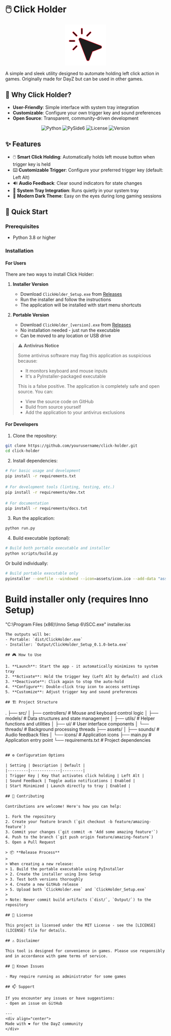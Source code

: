 # 🖱️ Click Holder

<div align="center">
  <img src="https://raw.githubusercontent.com/HachiroSan/clickholder/master/assets/icon.png" alt="Click Holder Icon" width="128" height="128">
</div>

A simple and sleek utility designed to automate holding left click action in games. Originally made for DayZ but can be used in other games.

## 🌟 Why Click Holder?

- **User-Friendly**: Simple interface with system tray integration
- **Customizable**: Configure your own trigger key and sound preferences
- **Open Source**: Transparent, community-driven development

<div align="center">

![Python](https://img.shields.io/badge/Python-3.8+-blue.svg)
![PySide6](https://img.shields.io/badge/PySide6-Latest-green.svg)
![License](https://img.shields.io/badge/License-MIT-yellow.svg)
![Version](https://img.shields.io/badge/version-0.1.0--beta-orange)

</div>

## ✨ Features

- 🖱️ **Smart Click Holding**: Automatically holds left mouse button when trigger key is held
- ⌨️ **Customizable Trigger**: Configure your preferred trigger key (default: Left Alt)
- 🔊 **Audio Feedback**: Clear sound indicators for state changes
- 🔲 **System Tray Integration**: Runs quietly in your system tray
- 🌙 **Modern Dark Theme**: Easy on the eyes during long gaming sessions

## 🚀 Quick Start

### Prerequisites
- Python 3.8 or higher

### Installation

#### For Users
There are two ways to install Click Holder:

1. **Installer Version**
   - Download `ClickHolder_Setup.exe` from [Releases](https://github.com/yourusername/click-holder/releases)
   - Run the installer and follow the instructions
   - The application will be installed with start menu shortcuts

2. **Portable Version**
   - Download `ClickHolder_[version].exe` from [Releases](https://github.com/yourusername/click-holder/releases)
   - No installation needed - just run the executable
   - Can be moved to any location or USB drive

> ⚠️ **Antivirus Notice**
> 
> Some antivirus software may flag this application as suspicious because:
> - It monitors keyboard and mouse inputs
> - It's a PyInstaller-packaged executable
> 
> This is a false positive. The application is completely safe and open source.
> You can:
> - View the source code on GitHub
> - Build from source yourself
> - Add the application to your antivirus exclusions

#### For Developers
1. Clone the repository:
```bash
git clone https://github.com/yourusername/click-holder.git
cd click-holder
```

2. Install dependencies:
```bash
# For basic usage and development
pip install -r requirements.txt

# For development tools (linting, testing, etc.)
pip install -r requirements/dev.txt

# For documentation
pip install -r requirements/docs.txt
```

3. Run the application:
```bash
python run.py
```

4. Build executable (optional):
```bash
# Build both portable executable and installer
python scripts/build.py
```

Or build individually:
```bash
# Build portable executable only
pyinstaller --onefile --windowed --icon=assets/icon.ico --add-data "assets;assets" run.py --name ClickHolder
```

# Build installer only (requires Inno Setup)
"C:\Program Files (x86)\Inno Setup 6\ISCC.exe" installer.iss
```
The outputs will be:
- Portable: `dist/ClickHolder.exe`
- Installer: `Output/ClickHolder_Setup_0.1.0-beta.exe`

## 🎮 How to Use

1. **Launch**: Start the app - it automatically minimizes to system tray
2. **Activate**: Hold the trigger key (Left Alt by default) and click
3. **Deactivate**: Click again to stop the auto-hold
4. **Configure**: Double-click tray icon to access settings
5. **Customize**: Adjust trigger key and sound preferences

## 🏗️ Project Structure

```
.
├── src/
│   ├── controllers/    # Mouse and keyboard control logic
│   ├── models/        # Data structures and state management
│   ├── utils/         # Helper functions and utilities
│   ├── ui/           # User interface components
│   └── threads/      # Background processing threads
├── assets/
│   ├── sounds/       # Audio feedback files
│   └── icons/        # Application icons
├── main.py           # Application entry point
└── requirements.txt  # Project dependencies
```

## ⚙️ Configuration Options

| Setting | Description | Default |
|---------|-------------|---------|
| Trigger Key | Key that activates click holding | Left Alt |
| Sound Feedback | Toggle audio notifications | Enabled |
| Start Minimized | Launch directly to tray | Enabled |

## 🤝 Contributing

Contributions are welcome! Here's how you can help:

1. Fork the repository
2. Create your feature branch (`git checkout -b feature/amazing-feature`)
3. Commit your changes (`git commit -m 'Add some amazing feature'`)
4. Push to the branch (`git push origin feature/amazing-feature`)
5. Open a Pull Request

> 📦 **Release Process**
> 
> When creating a new release:
> 1. Build the portable executable using PyInstaller
> 2. Create the installer using Inno Setup
> 3. Test both versions thoroughly
> 4. Create a new GitHub release
> 5. Upload both `ClickHolder.exe` and `ClickHolder_Setup.exe`
> 
> Note: Never commit build artifacts (`dist/`, `Output/`) to the repository

## 📝 License

This project is licensed under the MIT License - see the [LICENSE](LICENSE) file for details.

## ⚠️ Disclaimer

This tool is designed for convenience in games. Please use responsibly and in accordance with game terms of service.

## 🐛 Known Issues

- May require running as administrator for some games

## 📫 Support

If you encounter any issues or have suggestions:
- Open an issue on GitHub

---
<div align="center">
Made with ❤️ for the DayZ community
</div> 